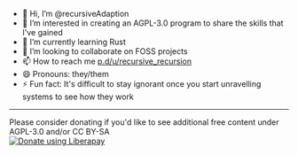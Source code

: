 - 👋 Hi, I’m @recursiveAdaption
- 👀 I’m interested in creating an AGPL-3.0 program to share the skills that I've gained
- 🌱 I’m currently learning Rust
- 💞️ I’m looking to collaborate on FOSS projects
- 📫 How to reach me [p.d/u/recursive_recursion](https://programming.dev/u/recursive_recursion)
- 😄 Pronouns: they/them
- ⚡ Fun fact: It's difficult to stay ignorant once you start unravelling systems to see how they work

---

Please consider donating if you'd like to see additional free content under AGPL-3.0 and/or CC BY-SA  
<noscript><a href="https://liberapay.com/recursive_recursion/donate"><img alt="Donate using Liberapay" src="https://liberapay.com/assets/widgets/donate.svg"></a></noscript>

<!---
recursiveAdaption/recursiveAdaption is a ✨ special ✨ repository because its `README.md` (this file) appears on your GitHub profile.
You can click the Preview link to take a look at your changes.
--->
